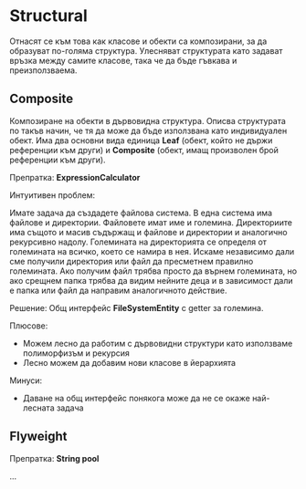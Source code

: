 # Structural

Отнасят се към това как класове и обекти са композирани, за да образуват по-голяма структура. Улесняват структурата като задават връзка между самите класове, така че да бъде гъвкава и преизползваема.

## Composite
Композиране на обекти в дървовидна структура. Описва структурата по такъв начин, че тя да може да бъде използвана като индивидуален обект. Има два основни вида единица **Leaf** (обект, който не държи референции към други) и **Composite** (обект, имащ произволен брой референции към други).

Препратка: **ExpressionCalculator**

Интуитивен проблем:

Имате задача да създадете файлова система. В една система има файлове и директории. Файловете имат име и големина. Директориите има същото и масив съдържащ и файлове и директории и аналогично рекурсивно надолу. Големината на директорията се определя от големината на всичко, което се намира в нея. Искаме независимо дали сме получили директория или файл да пресметнем правилно големината. Ако получим файл трябва просто да върнем големината, но ако срещнем папка трябва да видим нейните деца и в зависимост дали е папка или файл да направим аналогичното действие.

Решение:
Общ интерфейс **FileSystemEntity** с getter за големина. 

Плюсове:
- Можем лесно да работим с дървовидни структури като използваме полиморфизъм и рекурсия
- Лесно можем да добавим нови класове в йерархията

Минуси:
- Даване на общ интерфейс понякога може да не се окаже най-лесната задача

## Flyweight

Препратка: **String pool**

...
